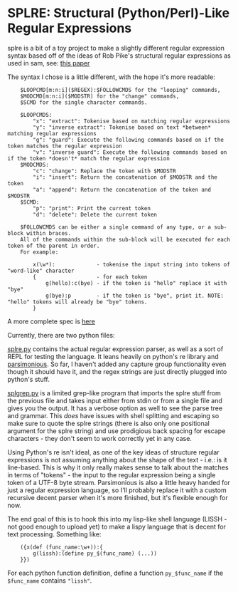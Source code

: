 # SPLRE: Structural (Python/Perl)-Like Regular Expressions

splre is a bit of a toy project to make a slightly different regular expression syntax based off of the ideas of Rob Pike's structural regular expressions as used in sam, see: [this paper](http://doc.cat-v.org/bell_labs/structural_regexps/se.pdf)

The syntax I chose is a little different, with the hope it's more readable:
```
    $LOOPCMD[m:n:i]($REGEX):$FOLLOWCMDS for the "looping" commands,
    $MODCMD[m:n:i]($MODSTR) for the "change" commands,
    $SCMD for the single character commands.

    $LOOPCMDS:
        "x": "extract": Tokenise based on matching regular expressions
        "y": "inverse extract": Tokenise based on text *between* matching regular expressions
        "g": "guard": Execute the following commands based on if the token matches the regular expression
        "v": "inverse guard": Execute the following commands based on if the token *doesn't* match the regular expression
    $MODCMDS:
        "c": "change": Replace the token with $MODSTR
        "i": "insert": Return the concatenation of $MODSTR and the token
        "a": "append": Return the concatenation of the token and $MODSTR
    $SCMD:
        "p": "print": Print the current token
        "d": "delete": Delete the current token

    $FOLLOWCMDS can be either a single command of any type, or a sub-block within braces.
    All of the commands within the sub-block will be executed for each token of the parent in order.
    For example:
    
        x(\w*):             - tokenise the input string into tokens of "word-like" character
        {                   - for each token
            g(hello):c(bye) - if the token is "hello" replace it with "bye"
            g(bye):p        - if the token is "bye", print it. NOTE: "hello" tokens will already be "bye" tokens.
        }
```
A more complete spec is [here](regexspec.md)

Currently, there are two python files:

[splre.py](splre.py) contains the actual regular expression parser, as well as a sort of REPL for testing the language. It leans heavily on python's re library and [parsimonious](https://github.com/erikrose/parsimonious). So far, I haven't added any capture group functionality even though it should have it, and the regex strings are just directly plugged into python's stuff.

[splgrep.py](splgrep.py) is a limited grep-like program that imports the splre stuff from the previous file and takes input either from stdin or from a single file and gives you the output. It has a verbose option as well to see the parse tree and grammar. This *does* have issues with shell splitting and escaping so make sure to quote the splre strings (there is also only one positional argument for the splre string) and use prodigious back spacing for escape characters - they don't seem to work correctly yet in any case.

Using Python's re isn't ideal, as one of the key ideas of structure regular expressions is not assuming anything about the shape of the text - i.e.: is it line-based. This is why it only really makes sense to talk about the matches in terms of "tokens" - the input to the regular expression being a single token of a UTF-8 byte stream. Parsimonious is also a little heavy handed for just a regular expression language, so I'll probably replace it with a custom recursive decent parser when it's more finished, but it's flexible enough for now.

The end goal of this is to hook this into my lisp-like shell language (LISSH - not good enough to upload yet) to make a lispy language that is decent for text processing. Something like:
```
    ({x(def (func_name:\w+)):{
        g(lissh):(define py_$(func_name) (...))
    }})
```
For each python function definition, define a function `py_$func_name` if the `$func_name` contains `"lissh"`.
